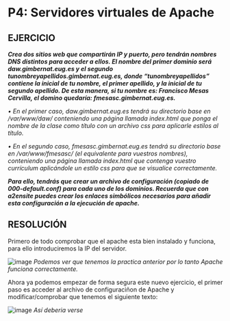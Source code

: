 # P4: Servidores virtuales de Apache

## EJERCICIO

***Crea dos sitios web que compartirán IP y puerto, pero tendrán nombres DNS distintos 
para acceder a ellos. El nombre del primer dominio será daw.gimbernat.eug.es y el 
segundo tunombreyapellidos.gimbernat.eug.es, donde “tunombreyapellidos” contiene 
la inicial de tu nombre, el primer apellido, y la inicial de tu segundo apellido. De esta 
manera, si tu nombre es: Francisco Mesas Cervilla, el domino quedaría: 
fmesasc.gimbernat.eug.es.***

*• En el primer caso, daw.gimbernat.eug.es tendrá su directorio base en 
/var/www/daw/ conteniendo una página llamada index.html que ponga el 
nombre de la clase como título con un archivo css para aplicarle estilos al título.*

*• En el segundo caso, fmesasc.gimbernat.eug.es tendrá su directorio base en 
/var/www/fmesasc/ (el equivalente para vuestros nombres), conteniendo una 
página llamada index.html que contenga vuestro currículum aplicándole un 
estilo css para que se visualice correctamente.*

***Para ello, tendrás que crear un archivo de configuración (copiado de 000-default.conf) 
para cada uno de los dominios. Recuerda que con a2ensite puedes crear los enlaces 
simbólicos necesarios para añadir esta configuración a la ejecución de apache.***

## RESOLUCIÓN

Primero de todo comprobar que el apache esta bien instalado y funciona, para ello introduciremos la IP del servidor.

![image](https://user-images.githubusercontent.com/113515330/202173045-f3b6f64f-90b9-405b-8e34-909d1244b090.png)
*Podemos ver que tenemos la practica anterior por lo tanto Apache funciona correctamente.*


Ahora ya podemos empezar de forma segura este nuevo ejercicio, el primer paso es acceder al archivo de configuraciñon de Apache
y modificar/comprobar que tenemos el siguiente texto:

![image](https://user-images.githubusercontent.com/113515330/202173754-e7f69834-f468-4a8a-8da1-9a5402e14bca.png)
*Así deberia verse*




